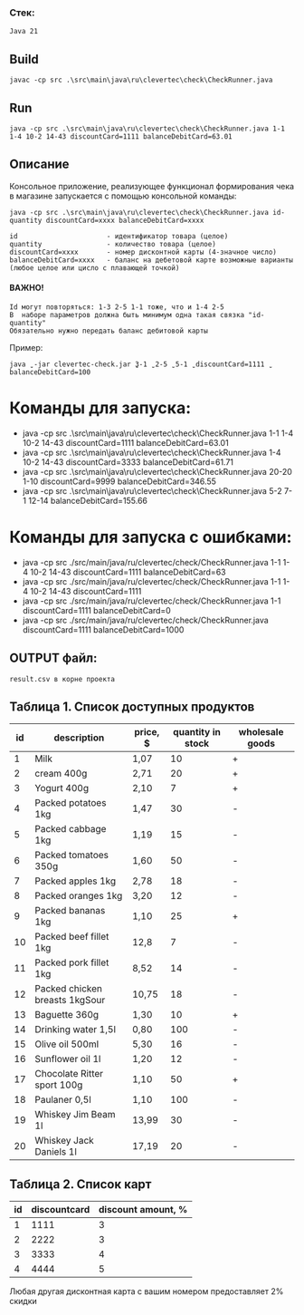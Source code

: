 ### Стек:

    Java 21

## Build

    javac -cp src .\src\main\java\ru\clevertec\check\CheckRunner.java

## Run

    java -cp src .\src\main\java\ru\clevertec\check\CheckRunner.java 1-1 1-4 10-2 14-43 discountCard=1111 balanceDebitCard=63.01

## Описание

Консольное приложение, реализующее функционал формирования чека в магазине запускается с помощью консольной команды:

    java -cp src .\src\main\java\ru\clevertec\check\CheckRunner.java id-quantity discountCard=xxxx balanceDebitCard=xxxx

    id					    - идентификатор товара (целое)
    quantity 				- количество товара (целое)
    discountCard=xxxx 		- номер дисконтной карты (4-значное число)
    balanceDebitCard=xxxx 	- баланс на дебетовой карте возможные варианты (любое целое или цисло с плавающей точкой)

#### ВАЖНО!

    Id могут повторяться: 1-3 2-5 1-1 тоже, что и 1-4 2-5
    В  наборе параметров должна быть минимум одна такая связка "id-quantity"
    Обязательно нужно передать баланс дебитовой карты

Пример:

    java ̺ -jar clevertec-check.jar ̺3-1 ̺ 2-5 ̺ 5-1 ̺ discountCard=1111 ̺ balanceDebitCard=100

# Команды для запуска:

- java -cp src .\src\main\java\ru\clevertec\check\CheckRunner.java 1-1 1-4 10-2 14-43 discountCard=1111 balanceDebitCard=63.01
- java -cp src .\src\main\java\ru\clevertec\check\CheckRunner.java 1-4 10-2 14-43 discountCard=3333 balanceDebitCard=61.71
- java -cp src .\src\main\java\ru\clevertec\check\CheckRunner.java 20-20 1-10 discountCard=9999 balanceDebitCard=346.55
- java -cp src .\src\main\java\ru\clevertec\check\CheckRunner.java 5-2 7-1 12-14 balanceDebitCard=155.66

# Команды для запуска с ошибками:

- java -cp src ./src/main/java/ru/clevertec/check/CheckRunner.java 1-1 1-4 10-2 14-43 discountCard=1111 balanceDebitCard=63
- java -cp src ./src/main/java/ru/clevertec/check/CheckRunner.java 1-1 1-4 10-2 14-43 discountCard=1111
- java -cp src ./src/main/java/ru/clevertec/check/CheckRunner.java 1-1 discountCard=1111 balanceDebitCard=0
- java -cp src ./src/main/java/ru/clevertec/check/CheckRunner.java discountCard=1111 balanceDebitCard=1000

## OUTPUT файл:

    result.csv в корне проекта

## Таблица 1. Список доступных продуктов

| id | description                    | price, $ | quantity in stock | wholesale goods |
|----|--------------------------------|----------|-------------------|-----------------|
| 1  | Milk                           | 1,07     | 10                | +               |
| 2  | cream 400g                     | 2,71     | 20                | +               |
| 3  | Yogurt 400g                    | 2,10     | 7                 | +               |
| 4  | Packed potatoes 1kg            | 1,47     | 30                | -               |
| 5  | Packed cabbage 1kg             | 1,19     | 15                | -               |
| 6  | Packed tomatoes 350g           | 1,60     | 50                | -               |
| 7  | Packed apples 1kg              | 2,78     | 18                | -               |
| 8  | Packed oranges 1kg             | 3,20     | 12                | -               |
| 9  | Packed bananas 1kg             | 1,10     | 25                | +               |
| 10 | Packed beef fillet 1kg         | 12,8     | 7                 | -               |
| 11 | Packed pork fillet 1kg         | 8,52     | 14                | -               |
| 12 | Packed chicken breasts 1kgSour | 10,75    | 18                | -               |
| 13 | Baguette 360g                  | 1,30     | 10                | +               |
| 14 | Drinking water 1,5l            | 0,80     | 100               | -               |
| 15 | Olive oil 500ml                | 5,30     | 16                | -               |
| 16 | Sunflower oil 1l               | 1,20     | 12                | -               |
| 17 | Chocolate Ritter sport 100g    | 1,10     | 50                | +               |
| 18 | Paulaner 0,5l                  | 1,10     | 100               | -               |
| 19 | Whiskey Jim Beam 1l            | 13,99    | 30                | -               |
| 20 | Whiskey Jack Daniels 1l        | 17,19    | 20                | -               |

## Таблица 2. Список карт

| id | discountcard | discount amount, % |
|----|--------------|--------------------|
| 1  | 1111         | 3                  |
| 2  | 2222         | 3                  |
| 3  | 3333         | 4                  |
| 4  | 4444         | 5                  |

Любая другая дисконтная карта с вашим номером предоставляет 2% скидки
